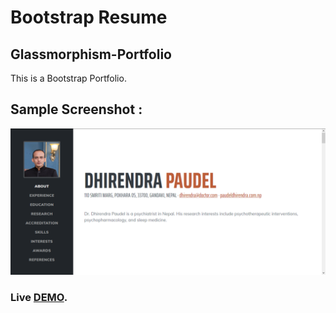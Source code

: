 # Bootstrap Resume

## Glassmorphism-Portfolio
This is a Bootstrap Portfolio.

## Sample Screenshot :
<p align="center">
  <img  src="/assets/img/screenshot.png">

### **Live [DEMO](https://paudeldhirendra.github.io/CurriculumVitae/)**.
